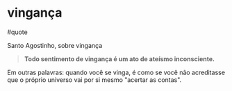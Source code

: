 # vingança

#quote

Santo Agostinho, sobre vingança

> **Todo sentimento de vingança é um ato de ateísmo inconsciente.**

Em outras palavras: quando você se vinga, é como se você não acreditasse que o próprio universo vai por si mesmo "acertar as contas".
